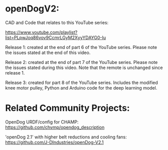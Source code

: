 # openDogV2:

CAD and Code that relates to this YouTube series:

https://www.youtube.com/playlist?list=PLpwJoq86vov9CcmrLGyM2XyyYDAYG0-Iu

Release 1: created at the end of part 6 of the YouTube series. Please note the issues stated at the end of this video.

Release 2: created at the end of part 7 of the YouTube series. Please note the issues stated during this video. Note that the remote is unchanged since release 1.

Release 3: created for part 8 of the YouTube series. Includes the modified knee motor pulley, Python and Arduino code for the deep learning model.

 # Related Community Projects:
 
 OpenDog URDF/config for CHAMP: https://github.com/chvmp/opendog_description
 
 'openDog 2.1' with higher belt reductions and cooling fans: https://github.com/J-DIndustries/openDog-V2.1

